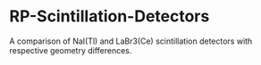 # RP-Scintillation-Detectors
 A comparison of NaI(Tl) and LaBr3(Ce) scintillation detectors with respective geometry differences.
